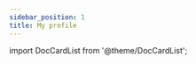 ```yaml
---
sidebar_position: 1
title: My profile
---
```


import DocCardList from '@theme/DocCardList';

<DocCardList />
